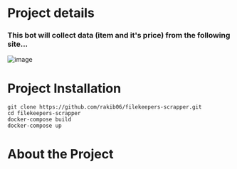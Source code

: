 # Project details

### This bot will collect data (item and it's price) from the following site... 

![image](https://user-images.githubusercontent.com/34921424/185757398-6497344e-3a6d-45c5-8354-99efe02ce848.png)


# Project Installation
```
git clone https://github.com/rakib06/filekeepers-scrapper.git
cd filekeepers-scrapper
docker-compose build
docker-compose up
```

# About the Project 
### 

